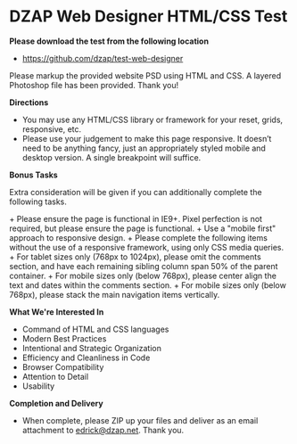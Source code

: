 DZAP Web Designer HTML/CSS Test
===============================

**Please download the test from the following location**
+ https://github.com/dzap/test-web-designer

Please markup the provided website PSD using HTML and CSS. A layered Photoshop file has been provided. Thank you!

**Directions**
+ You may use any HTML/CSS library or framework for your reset, grids, responsive, etc.
+ Please use your judgement to make this page responsive. It doesn’t need to be anything fancy, just an appropriately styled mobile and desktop version. A single breakpoint will suffice.

**Bonus Tasks**
<p>Extra consideration will be given if you can additionally complete the following tasks.</p>
+ Please ensure the page is functional in IE9+. Pixel perfection is not required, but please ensure the page is functional.
+ Use a "mobile first" approach to responsive design.
+ Please complete the following items without the use of a responsive framework, using only CSS media queries.
    + For tablet sizes only (768px to 1024px), please omit the comments section, and have each remaining sibling column span 50% of the parent container.
    + For mobile sizes only (below 768px), please center align the text and dates within the comments section.
    + For mobile sizes only (below 768px), please stack the main navigation items vertically.

**What We're Interested In**
+ Command of HTML and CSS languages
+ Modern Best Practices
+ Intentional and Strategic Organization
+ Efficiency and Cleanliness in Code
+ Browser Compatibility
+ Attention to Detail
+ Usability

**Completion and Delivery**
+ When complete, please ZIP up your files and deliver as an email attachment to edrick@dzap.net. Thank you.